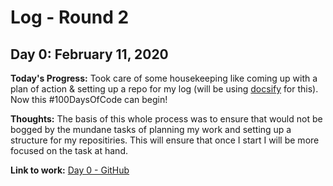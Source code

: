 # Log - Round 2

## Day 0: February 11, 2020

**Today's Progress:** Took care of some housekeeping like coming up with a plan of action & setting up a repo for my log (will be using [docsify](https://docsify.js.org) for this). Now this #100DaysOfCode can begin!

**Thoughts:** The basis of this whole process was to ensure that would not be bogged by the mundane tasks of planning my work and setting up a structure for my repositiries. This will ensure that once I start I will be more focused on the task at hand.

**Link to work:** [Day 0 - GitHub](https://github.com/solomonkamanga/100-days-of-code)

